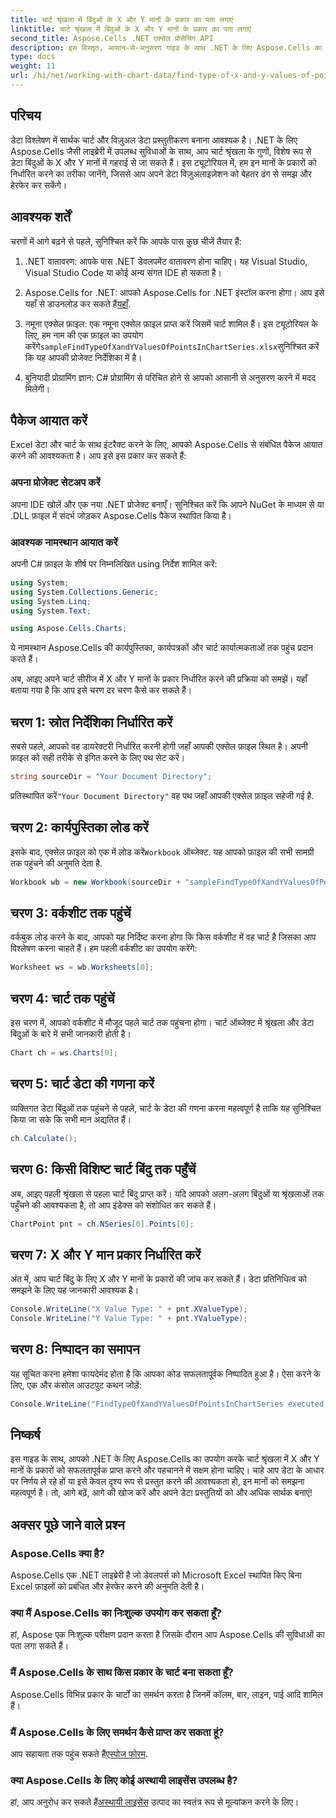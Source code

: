 ```yaml
---
title: चार्ट श्रृंखला में बिंदुओं के X और Y मानों के प्रकार का पता लगाएं
linktitle: चार्ट श्रृंखला में बिंदुओं के X और Y मानों के प्रकार का पता लगाएं
second_title: Aspose.Cells .NET एक्सेल प्रोसेसिंग API
description: इस विस्तृत, आसान-से-अनुसरण गाइड के साथ .NET के लिए Aspose.Cells का उपयोग करके चार्ट श्रृंखला में X और Y मानों के प्रकार ढूंढना सीखें।
type: docs
weight: 11
url: /hi/net/working-with-chart-data/find-type-of-x-and-y-values-of-points-in-chart-series/
---
```

## परिचय

डेटा विश्लेषण में सार्थक चार्ट और विज़ुअल डेटा प्रस्तुतीकरण बनाना आवश्यक है। .NET के लिए Aspose.Cells जैसी लाइब्रेरी में उपलब्ध सुविधाओं के साथ, आप चार्ट श्रृंखला के गुणों, विशेष रूप से डेटा बिंदुओं के X और Y मानों में गहराई से जा सकते हैं। इस ट्यूटोरियल में, हम इन मानों के प्रकारों को निर्धारित करने का तरीका जानेंगे, जिससे आप अपने डेटा विज़ुअलाइज़ेशन को बेहतर ढंग से समझ और हेरफेर कर सकेंगे।

## आवश्यक शर्तें

चरणों में आगे बढ़ने से पहले, सुनिश्चित करें कि आपके पास कुछ चीजें तैयार हैं:

1. .NET वातावरण: आपके पास .NET डेवलपमेंट वातावरण होना चाहिए। यह Visual Studio, Visual Studio Code या कोई अन्य संगत IDE हो सकता है।
   
2. Aspose.Cells for .NET: आपको Aspose.Cells for .NET इंस्टॉल करना होगा। आप इसे यहाँ से डाउनलोड कर सकते हैं[यहाँ](https://releases.aspose.com/cells/net/).

3.  नमूना एक्सेल फ़ाइल: एक नमूना एक्सेल फ़ाइल प्राप्त करें जिसमें चार्ट शामिल हैं। इस ट्यूटोरियल के लिए, हम नाम की एक फ़ाइल का उपयोग करेंगे`sampleFindTypeOfXandYValuesOfPointsInChartSeries.xlsx`सुनिश्चित करें कि यह आपकी प्रोजेक्ट निर्देशिका में है।

4. बुनियादी प्रोग्रामिंग ज्ञान: C# प्रोग्रामिंग से परिचित होने से आपको आसानी से अनुसरण करने में मदद मिलेगी।

## पैकेज आयात करें

Excel डेटा और चार्ट के साथ इंटरैक्ट करने के लिए, आपको Aspose.Cells से संबंधित पैकेज आयात करने की आवश्यकता है। आप इसे इस प्रकार कर सकते हैं:

### अपना प्रोजेक्ट सेटअप करें

अपना IDE खोलें और एक नया .NET प्रोजेक्ट बनाएँ। सुनिश्चित करें कि आपने NuGet के माध्यम से या .DLL फ़ाइल में संदर्भ जोड़कर Aspose.Cells पैकेज स्थापित किया है।

### आवश्यक नामस्थान आयात करें

अपनी C# फ़ाइल के शीर्ष पर निम्नलिखित using निर्देश शामिल करें:

```csharp
using System;
using System.Collections.Generic;
using System.Linq;
using System.Text;

using Aspose.Cells.Charts;
```

ये नामस्थान Aspose.Cells की कार्यपुस्तिका, कार्यपत्रकों और चार्ट कार्यात्मकताओं तक पहुंच प्रदान करते हैं।

अब, आइए अपने चार्ट सीरीज में X और Y मानों के प्रकार निर्धारित करने की प्रक्रिया को समझें। यहाँ बताया गया है कि आप इसे चरण दर चरण कैसे कर सकते हैं।

## चरण 1: स्रोत निर्देशिका निर्धारित करें

सबसे पहले, आपको वह डायरेक्टरी निर्धारित करनी होगी जहाँ आपकी एक्सेल फ़ाइल स्थित है। अपनी फ़ाइल को सही तरीके से इंगित करने के लिए पथ सेट करें।

```csharp
string sourceDir = "Your Document Directory";
```

 प्रतिस्थापित करें`"Your Document Directory"` वह पथ जहाँ आपकी एक्सेल फ़ाइल सहेजी गई है.

## चरण 2: कार्यपुस्तिका लोड करें

 इसके बाद, एक्सेल फ़ाइल को एक में लोड करें`Workbook` ऑब्जेक्ट. यह आपको फ़ाइल की सभी सामग्री तक पहुंचने की अनुमति देता है.

```csharp
Workbook wb = new Workbook(sourceDir + "sampleFindTypeOfXandYValuesOfPointsInChartSeries.xlsx");
```

## चरण 3: वर्कशीट तक पहुंचें

वर्कबुक लोड करने के बाद, आपको यह निर्दिष्ट करना होगा कि किस वर्कशीट में वह चार्ट है जिसका आप विश्लेषण करना चाहते हैं। हम पहली वर्कशीट का उपयोग करेंगे:

```csharp
Worksheet ws = wb.Worksheets[0];
```

## चरण 4: चार्ट तक पहुंचें

इस चरण में, आपको वर्कशीट में मौजूद पहले चार्ट तक पहुंचना होगा। चार्ट ऑब्जेक्ट में श्रृंखला और डेटा बिंदुओं के बारे में सभी जानकारी होती है।

```csharp
Chart ch = ws.Charts[0];
```

## चरण 5: चार्ट डेटा की गणना करें

व्यक्तिगत डेटा बिंदुओं तक पहुंचने से पहले, चार्ट के डेटा की गणना करना महत्वपूर्ण है ताकि यह सुनिश्चित किया जा सके कि सभी मान अद्यतित हैं।

```csharp
ch.Calculate();
```

## चरण 6: किसी विशिष्ट चार्ट बिंदु तक पहुँचें

अब, आइए पहली श्रृंखला से पहला चार्ट बिंदु प्राप्त करें। यदि आपको अलग-अलग बिंदुओं या श्रृंखलाओं तक पहुँचने की आवश्यकता है, तो आप इंडेक्स को संशोधित कर सकते हैं।

```csharp
ChartPoint pnt = ch.NSeries[0].Points[0];
```

## चरण 7: X और Y मान प्रकार निर्धारित करें

अंत में, आप चार्ट बिंदु के लिए X और Y मानों के प्रकारों की जांच कर सकते हैं। डेटा प्रतिनिधित्व को समझने के लिए यह जानकारी आवश्यक है।

```csharp
Console.WriteLine("X Value Type: " + pnt.XValueType);
Console.WriteLine("Y Value Type: " + pnt.YValueType);
```

## चरण 8: निष्पादन का समापन

यह सूचित करना हमेशा फायदेमंद होता है कि आपका कोड सफलतापूर्वक निष्पादित हुआ है। ऐसा करने के लिए, एक और कंसोल आउटपुट कथन जोड़ें:

```csharp
Console.WriteLine("FindTypeOfXandYValuesOfPointsInChartSeries executed successfully.");
```

## निष्कर्ष

इस गाइड के साथ, आपको .NET के लिए Aspose.Cells का उपयोग करके चार्ट श्रृंखला में X और Y मानों के प्रकारों को सफलतापूर्वक प्राप्त करने और पहचानने में सक्षम होना चाहिए। चाहे आप डेटा के आधार पर निर्णय ले रहे हों या इसे केवल दृश्य रूप से प्रस्तुत करने की आवश्यकता हो, इन मानों को समझना महत्वपूर्ण है। तो, आगे बढ़ें, आगे की खोज करें और अपने डेटा प्रस्तुतियों को और अधिक सार्थक बनाएं!

## अक्सर पूछे जाने वाले प्रश्न

### Aspose.Cells क्या है?
Aspose.Cells एक .NET लाइब्रेरी है जो डेवलपर्स को Microsoft Excel स्थापित किए बिना Excel फ़ाइलों को प्रबंधित और हेरफेर करने की अनुमति देती है।

### क्या मैं Aspose.Cells का निःशुल्क उपयोग कर सकता हूँ?
हां, Aspose एक निःशुल्क परीक्षण प्रदान करता है जिसके दौरान आप Aspose.Cells की सुविधाओं का पता लगा सकते हैं।

### मैं Aspose.Cells के साथ किस प्रकार के चार्ट बना सकता हूँ?
Aspose.Cells विभिन्न प्रकार के चार्टों का समर्थन करता है जिनमें कॉलम, बार, लाइन, पाई आदि शामिल हैं।

### मैं Aspose.Cells के लिए समर्थन कैसे प्राप्त कर सकता हूं?
 आप सहायता तक पहुंच सकते हैं[एस्पोज फोरम](https://forum.aspose.com/c/cells/9).

### क्या Aspose.Cells के लिए कोई अस्थायी लाइसेंस उपलब्ध है?
 हां, आप अनुरोध कर सकते हैं[अस्थायी लाइसेंस](https://purchase.aspose.com/temporary-license/) उत्पाद का स्वतंत्र रूप से मूल्यांकन करने के लिए।
